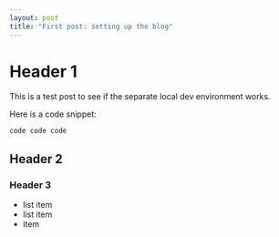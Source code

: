 ```yaml
---
layout: post
title: "First post: setting up the blog"
---
```

# Header 1

This is a test post to see if the separate local dev environment works.

Here is a code snippet:

`code code code`

## Header 2

### Header 3

- list item
- list item
- item
